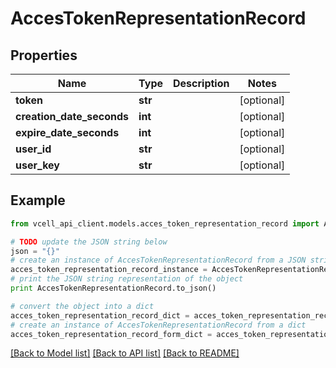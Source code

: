 # AccesTokenRepresentationRecord


## Properties
Name | Type | Description | Notes
------------ | ------------- | ------------- | -------------
**token** | **str** |  | [optional] 
**creation_date_seconds** | **int** |  | [optional] 
**expire_date_seconds** | **int** |  | [optional] 
**user_id** | **str** |  | [optional] 
**user_key** | **str** |  | [optional] 

## Example

```python
from vcell_api_client.models.acces_token_representation_record import AccesTokenRepresentationRecord

# TODO update the JSON string below
json = "{}"
# create an instance of AccesTokenRepresentationRecord from a JSON string
acces_token_representation_record_instance = AccesTokenRepresentationRecord.from_json(json)
# print the JSON string representation of the object
print AccesTokenRepresentationRecord.to_json()

# convert the object into a dict
acces_token_representation_record_dict = acces_token_representation_record_instance.to_dict()
# create an instance of AccesTokenRepresentationRecord from a dict
acces_token_representation_record_form_dict = acces_token_representation_record.from_dict(acces_token_representation_record_dict)
```
[[Back to Model list]](../README.md#documentation-for-models) [[Back to API list]](../README.md#documentation-for-api-endpoints) [[Back to README]](../README.md)


